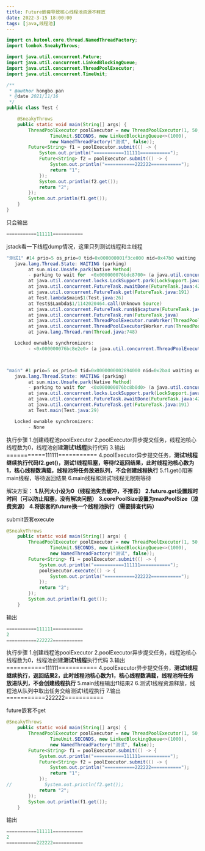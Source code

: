 ```yaml
---
title: Future嵌套导致核心线程池资源不释放
date: 2022-3-15 18:00:00
tags: [java,线程池]
---
```


```java       
import cn.hutool.core.thread.NamedThreadFactory;
import lombok.SneakyThrows;

import java.util.concurrent.Future;
import java.util.concurrent.LinkedBlockingQueue;
import java.util.concurrent.ThreadPoolExecutor;
import java.util.concurrent.TimeUnit;

/**
 * @author hongbo.pan
 * @date 2021/11/16
 */
public class Test {

    @SneakyThrows
    public static void main(String[] args) {
        ThreadPoolExecutor poolExecutor = new ThreadPoolExecutor(1, 50, 60, 
                TimeUnit.SECONDS, new LinkedBlockingQueue<>(1000), 
                new NamedThreadFactory("测试", false));
        Future<String> f1 = poolExecutor.submit(() -> {
            System.out.println("===========111111===========");
            Future<String> f2 = poolExecutor.submit(() -> {
                System.out.println("===========222222===========");
                return "1";
            });
            System.out.println(f2.get());
            return "2";
        });
        System.out.println(f1.get());
    }
}
```     

<!-- more -->     
只会输出   
```java       
===========111111===========
```        
jstack看一下线程dump情况，这里只列测试线程和主线程   
```java         
"测试1" #14 prio=5 os_prio=0 tid=0x000000001f3ce000 nid=0x47b0 waiting on condition [0x000000001fb9e000]
   java.lang.Thread.State: WAITING (parking)
        at sun.misc.Unsafe.park(Native Method)
        - parking to wait for  <0x000000076bdc8700> (a java.util.concurrent.FutureTask)
        at java.util.concurrent.locks.LockSupport.park(LockSupport.java:175)
        at java.util.concurrent.FutureTask.awaitDone(FutureTask.java:429)
        at java.util.concurrent.FutureTask.get(FutureTask.java:191)
        at Test.lambda$main$1(Test.java:26)
        at Test$$Lambda$1/1142020464.call(Unknown Source)
        at java.util.concurrent.FutureTask.run$$$capture(FutureTask.java:266)
        at java.util.concurrent.FutureTask.run(FutureTask.java)
        at java.util.concurrent.ThreadPoolExecutor.runWorker(ThreadPoolExecutor.java:1149)
        at java.util.concurrent.ThreadPoolExecutor$Worker.run(ThreadPoolExecutor.java:624)
        at java.lang.Thread.run(Thread.java:748)

   Locked ownable synchronizers:
        - <0x000000076bc8e2e0> (a java.util.concurrent.ThreadPoolExecutor$Worker)



"main" #1 prio=5 os_prio=0 tid=0x0000000002894000 nid=0x2ba4 waiting on condition [0x00000000022ff000]
   java.lang.Thread.State: WAITING (parking)
        at sun.misc.Unsafe.park(Native Method)
        - parking to wait for  <0x000000076bc8b0d0> (a java.util.concurrent.FutureTask)
        at java.util.concurrent.locks.LockSupport.park(LockSupport.java:175)
        at java.util.concurrent.FutureTask.awaitDone(FutureTask.java:429)
        at java.util.concurrent.FutureTask.get(FutureTask.java:191)
        at Test.main(Test.java:29)

   Locked ownable synchronizers:
        - None
```             

执行步骤
1.创建线程池poolExecutor 
2.poolExecutor异步提交任务，线程池核心线程数为0，线程池创建**测试1线程**执行代码
3.输出===========111111===========
4.poolExecutor异步提交任务，**测试1线程继续执行代码f2.get()，测试1线程阻塞，等待f2返回结果，此时线程池核心数为1，核心线程数满载，线程池将任务放进队列，不会创建线程执行**
5.f1.get()阻塞main线程，等待返回结果
6.main线程和测试1线程无限期等待

解决方案：
**1.队列大小设为0（线程池失去缓冲，不推荐）**
**2.future.get设置超时时间（可以防止阻塞，没有解决问题）**
**3.corePoolSize设置为maxPoolSize（浪费资源）**
**4.将嵌套的future换一个线程池执行（需要排查代码）**   

submit嵌套execute
```java        
@SneakyThrows
    public static void main(String[] args) {
        ThreadPoolExecutor poolExecutor = new ThreadPoolExecutor(1, 50, 60,
                TimeUnit.SECONDS, new LinkedBlockingQueue<>(1000),
                new NamedThreadFactory("测试", false));
        Future<String> f1 = poolExecutor.submit(() -> {
            System.out.println("===========111111===========");
            poolExecutor.execute(() -> {
                System.out.println("===========222222===========");
            });
            return "2";
        });
        System.out.println(f1.get());
    }
```       

输出
```java      
===========111111===========
2
===========222222===========
```     

执行步骤
1.创建线程池poolExecutor 
2.poolExecutor异步提交任务，线程池核心线程数为0，线程池创建**测试1线程**执行代码
3.输出===========111111===========
4.poolExecutor异步提交任务，**测试1线程继续执行，返回结果2，此时线程池核心数为1，核心线程数满载，线程池将任务放进队列，不会创建线程执行**
5.main线程输出f1结果2
6.测试1线程资源释放，线程池从队列中取出任务交给测试1线程执行
7.输出===========222222===========

future嵌套不get
```java    
@SneakyThrows
    public static void main(String[] args) {
        ThreadPoolExecutor poolExecutor = new ThreadPoolExecutor(1, 50, 60,
                TimeUnit.SECONDS, new LinkedBlockingQueue<>(1000),
                new NamedThreadFactory("测试", false));
        Future<String> f1 = poolExecutor.submit(() -> {
            System.out.println("===========111111===========");
            Future<String> f2 = poolExecutor.submit(() -> {
                System.out.println("===========222222===========");
                return "1";
            });
//            System.out.println(f2.get());
            return "2";
        });
        System.out.println(f1.get());
    }
```     

输出
```java    
===========111111===========
2
===========222222===========
```    